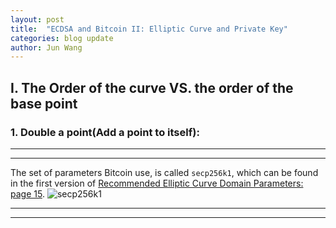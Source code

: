 ```yaml
---
layout: post
title:  "ECDSA and Bitcoin II: Elliptic Curve and Private Key"
categories: blog update
author: Jun Wang
---
```


## I. The Order of the curve VS. the order of the base point
### 1. Double a point(Add a point to itself):

----
****  
The set of parameters Bitcoin use, is called `secp256k1`, which can be found in the first version of [Recommended Elliptic Curve Domain Parameters: page 15][v1-2].
![secp256k1](/Blog/assets/img/secp256k1.png)

----
****

[v1-2]: http://www.secg.org/SEC2-Ver-1.0.pdf
[PrimalityTestPython]: https://rosettacode.org/wiki/Miller%E2%80%93Rabin_primality_test#Python
[SchoofAlgorithm]:https://en.wikipedia.org/wiki/Schoof%27s_algorithm#The_algorithm
[PythonSchoof]:https://github.com/pdinges/python-schoof
